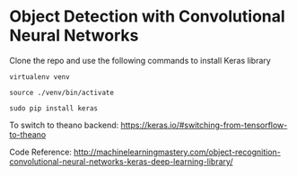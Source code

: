 # Object Detection with Convolutional Neural Networks

Clone the repo and use the following commands to install Keras library 

```
virtualenv venv

source ./venv/bin/activate

sudo pip install keras
```

To switch to theano backend: <https://keras.io/#switching-from-tensorflow-to-theano>

Code Reference: <http://machinelearningmastery.com/object-recognition-convolutional-neural-networks-keras-deep-learning-library/>
